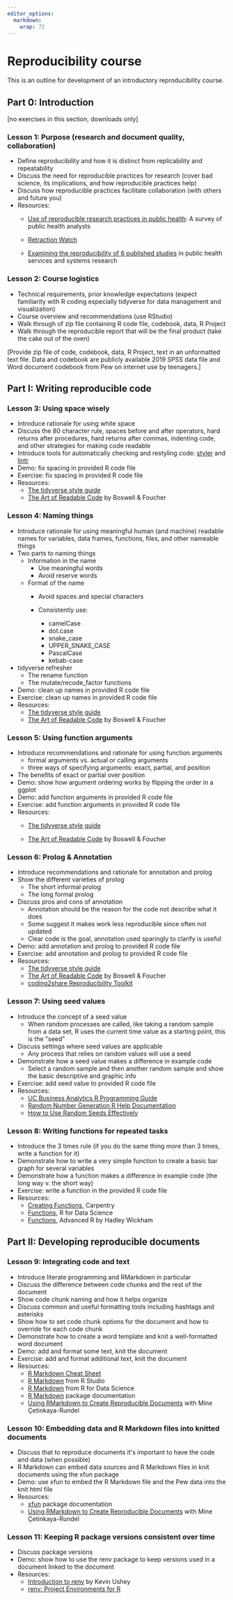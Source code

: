 ```yaml
---
editor_options: 
  markdown: 
    wrap: 72
---
```


# Reproducibility course

This is an outline for development of an introductory reproducibility
course.

## Part 0: Introduction

[no exercises in this section, downloads only]

### Lesson 1: Purpose (research and document quality, collaboration)

-   Define reproducibility and how it is distinct from replicability and
    repeatability
-   Discuss the need for reproducible practices for research (cover bad
    science, its implications, and how reproducible practices help)
-   Discuss how reproducible practices facilitate collaboration (with
    others and future you)
-   Resources:
    -   [Use of reproducible research practices in public
        health](https://journals.plos.org/plosone/article?id=10.1371/journal.pone.0202447):
        A survey of public health analysts

    -   [Retraction Watch](https://retractionwatch.com)

    -   [Examining the reproducibility of 6 published
        studies](https://www.researchgate.net/publication/323391211_Examining_the_Reproducibility_of_6_Published_Studies_in_Public_Health_Services_and_Systems_Research)
        in public health services and systems research

### Lesson 2: Course logistics

-   Technical requirements, prior knowledge expectations (expect
    familiarity with R coding especially tidyverse for data management
    and visualization)
-   Course overview and recommendations (use RStudio)
-   Walk through of zip file containing R code file, codebook, data, R
    Project
-   Walk through the reproducible report that will be the final product
    (take the cake out of the oven)

[Provide zip file of code, codebook, data, R Project, text in an
unformatted text file. Data and codebook are publicly available 2019
SPSS data file and Word document codebook from Pew on internet use by
teenagers.]

## Part I: Writing reproducible code

### Lesson 3: Using space wisely

-   Introduce rationale for using white space
-   Discuss the 80 character rule, spaces before and after operators,
    hard returns after procedures, hard returns after commas, indenting
    code, and other strategies for making code readable
-   Introduce tools for automatically checking and restyling code:
    [styler](https://styler.r-lib.org) and
    [lintr](https://github.com/r-lib/lintr)
-   Demo: fix spacing in provided R code file
-   Exercise: fix spacing in provided R code file
-   Resources:
    -   [The tidyverse style guide](https://style.tidyverse.org)
    -   [The Art of Readable
        Code](http://shop.oreilly.com/product/9780596802301.do) by
        Boswell & Foucher

### Lesson 4: Naming things

-   Introduce rationale for using meaningful human (and machine)
    readable names for variables, data frames, functions, files, and
    other nameable things
-   Two parts to naming things
    -   Information in the name
        -   Use meaningful words
        -   Avoid reserve words
    -   Format of the name
        -   Avoid spaces and special characters

        -   Consistently use:

            -   camelCase
            -   dot.case
            -   snake_case
            -   UPPER_SNAKE_CASE
            -   PascalCase
            -   kebab-case
-   tidyverse refresher
    -   The rename function
    -   The mutate/recode_factor functions
-   Demo: clean up names in provided R code file
-   Exercise: clean up names in provided R code file
-   Resources:
    -   [The tidyverse style guide](https://style.tidyverse.org)
    -   [The Art of Readable
        Code](http://shop.oreilly.com/product/9780596802301.do) by
        Boswell & Foucher

### Lesson 5: Using function arguments

-   Introduce recommendations and rationale for using function arguments
    - formal arguments vs. actual or calling arguments
    - three ways of specifying arguments: exact, partial, and position
-   The benefits of exact or partial over position
-   Demo: show how argument ordering works by flipping the order in a ggplot
-   Demo: add function arguments in provided R code file
-   Exercise: add function arguments in provided R code file
-   Resources:
    -   [The tidyverse style guide](https://style.tidyverse.org/functions.html)

    -   [The Art of Readable
        Code](http://shop.oreilly.com/product/9780596802301.do) by
        Boswell & Foucher
        
### Lesson 6: Prolog & Annotation

-   Introduce recommendations and rationale for annotation and prolog
-   Show the different varieties of prolog
    - The short informal prolog
    - The long formal prolog
-   Discuss pros and cons of annotation
    - Annotation should be the reason for the code not describe what it does
    - Some suggest it makes work less reproducible since often not updated
    - Clear code is the goal, annotation used sparingly to clarify is useful
-   Demo: add annotation and prolog to provided R code file
-   Exercise: add annotation and prolog to provided R code file
-   Resources:
    -   [The tidyverse style guide](https://style.tidyverse.org/functions.html)
    -   [The Art of Readable
        Code](http://shop.oreilly.com/product/9780596802301.do) by
        Boswell & Foucher
    -   [coding2share Reproducibility Toolkit](https://coding2share.github.io/ReproducibilityToolkit/Mod3Code.html#intro)

### Lesson 7: Using seed values

-   Introduce the concept of a seed value
    - When random processes are called, like taking a random sample from a data set, R uses the current time value as a starting point, this is the "seed" 
-   Discuss settings where seed values are applicable
    - Any process that relies on random values will use a seed
-   Demonstrate how a seed value makes a difference in example code
    - Select a random sample and then another random sample and show the basic descriptive and graphic info
-   Exercise: add seed value to provided R code file
- Resources:
    - [UC Business Analytics R Programming Guide](http://uc-r.github.io/setting_seed/)
    - [Random Number Generation R Help Documentation](https://stat.ethz.ch/R-manual/R-devel/library/base/html/Random.html)
    - [How to Use Random Seeds Effectively](https://towardsdatascience.com/how-to-use-random-seeds-effectively-54a4cd855a79)

### Lesson 8: Writing functions for repeated tasks

-   Introduce the 3 times rule (if you do the same thing more than 3
    times, write a function for it)
-   Demonstrate how to write a very simple function to create a basic bar graph for several variables
-   Demonstrate how a function makes a difference in example code (the
    long way v. the short way)
-   Exercise: write a function in the provided R code file
-   Resources:
    - [Creating Functions](https://swcarpentry.github.io/r-novice-inflammation/02-func-R/), Carpentry
    - [Functions](https://r4ds.had.co.nz/functions.html), R for Data Science
    - [Functions](https://adv-r.hadley.nz/functions.html), Advanced R by Hadley Wickham
    

## Part II: Developing reproducible documents

### Lesson 9: Integrating code and text

-   Introduce literate programming and RMarkdown in particular
-   Discuss the difference between code chunks and the rest of the
    document
-   Show code chunk naming and how it helps organize
-   Discuss common and useful formatting tools including hashtags and
    asterisks
-   Show how to set code chunk options for the document and how to
    override for each code chunk
-   Demonstrate how to create a word template and knit a well-formatted
    word document
-   Demo: add and format some text, knit the document
-   Exercise: add and format additional text, knit the document
-   Resources: 
    - [R Markdown Cheat Sheet](https://www.rstudio.com/wp-content/uploads/2015/02/rmarkdown-cheatsheet.pdf)
    - [R Markdown](https://rmarkdown.rstudio.com) from R Studio
    - [R Markdown](https://r4ds.had.co.nz/r-markdown.html) from R for Data Science
    - [R Markdown](https://cran.r-project.org/web/packages/rmarkdown/index.html) package documentation
    - [Using RMarkdown to Create Reproducible Documents](https://www.youtube.com/watch?v=z2a80FnLFfE&t=98s) with Mine Çetinkaya-Rundel

### Lesson 10: Embedding data and R Markdown files into knitted documents

-   Discuss that to reproduce documents it's important to have the code
    and data (when possible)
-   R Markdown can embed data sources and R Markdown files in knit
    documents using the xfun package
-   Demo: use xfun to embed the R Markdown file and the Pew data into the
    knit html file
- Resources: 
    - [xfun](https://cran.r-project.org/web/packages/xfun/index.html) package documentation
    - [Using RMarkdown to Create Reproducible Documents](https://www.youtube.com/watch?v=z2a80FnLFfE&t=98s) with Mine Çetinkaya-Rundel

### Lesson 11: Keeping R package versions consistent over time

-   Discuss package versions
-   Demo: show how to use the renv package to keep versions used in a
    document linked to the document
-   Resources:
    - [Introduction to renv](https://rstudio.github.io/renv/articles/renv.html) by Kevin Ushey
    - [renv: Project Environments for R](https://www.rstudio.com/blog/renv-project-environments-for-r/)

